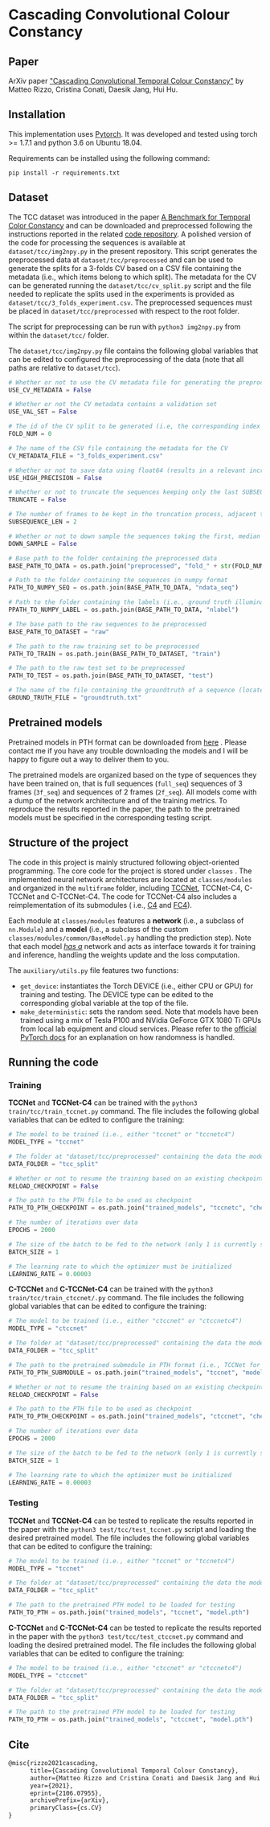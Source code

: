 # Cascading Convolutional Colour Constancy

## Paper

ArXiv paper ["Cascading Convolutional Temporal Colour Constancy"](https://arxiv.org/abs/2106.07955) by Matteo Rizzo, Cristina Conati, Daesik Jang, Hui Hu. 

## Installation

This implementation uses [Pytorch](http://pytorch.org/). It was developed and tested using torch >= 1.7.1 and python 3.6
on Ubuntu 18.04.

Requirements can be installed using the following command:

```shell
pip install -r requirements.txt
```

## Dataset

The TCC dataset was introduced in the paper [A Benchmark for Temporal Color Constancy](https://arxiv.org/abs/2003.03763)
and can be downloaded and preprocessed following the instructions reported in the
related [code repository](https://github.com/yanlinqian/Temporal-Color-Constancy). A polished version of the code for
processing the sequences is available at `dataset/tcc/img2npy.py` in the present repository. This script generates the
preprocessed data at `dataset/tcc/preprocessed` and can be used to generate the splits for a 3-folds CV based on a CSV
file containing the metadata (i.e., which items belong to which split). The metadata for the CV can be generated running
the `dataset/tcc/cv_split.py` script and the file needed to replicate the splits used in the experiments is provided
as `dataset/tcc/3_folds_experiment.csv`. The preprocessed sequences must be placed in `dataset/tcc/preprocessed` with
respect to the root folder.

The script for preprocessing can be run with `python3 img2npy.py` from within the `dataset/tcc/` folder.

The  `dataset/tcc/img2npy.py` file contains the following global variables that can be edited to configured the
preprocessing of the data (note that all paths are relative to `dataset/tcc`).

```python
# Whether or not to use the CV metadata file for generating the preprocessed files
USE_CV_METADATA = False

# Whether or not the CV metadata contains a validation set
USE_VAL_SET = False

# The id of the CV split to be generated (i.e, the corresponding index in the CSV with the metadata) 
FOLD_NUM = 0

# The name of the CSV file containing the metadata for the CV
CV_METADATA_FILE = "3_folds_experiment.csv"

# Whether or not to save data using float64 (results in a relevant increase in space disk required)
USE_HIGH_PRECISION = False

# Whether or not to truncate the sequences keeping only the last SUBSEQUENCE_LEN frames
TRUNCATE = False

# The number of frames to be kept in the truncation process, adjacent to the shot frame (e.g., 2 means shot and preceding)
SUBSEQUENCE_LEN = 2

# Whether or not to down sample the sequences taking the first, median and shot frame only (note that this operation follows the truncation in the preprocessing pipeline)
DOWN_SAMPLE = False

# Base path to the folder containing the preprocessed data
BASE_PATH_TO_DATA = os.path.join("preprocessed", "fold_" + str(FOLD_NUM) if USE_CV_METADATA else "tcc_split")

# Path to the folder containing the sequences in numpy format
PATH_TO_NUMPY_SEQ = os.path.join(BASE_PATH_TO_DATA, "ndata_seq")

# Path to the folder containing the labels (i.e., ground truth illuminants) in numpy format
PPATH_TO_NUMPY_LABEL = os.path.join(BASE_PATH_TO_DATA, "nlabel")

# The base path to the raw sequences to be preprocessed
BASE_PATH_TO_DATASET = "raw"

# The path to the raw training set to be preprocessed
PATH_TO_TRAIN = os.path.join(BASE_PATH_TO_DATASET, "train")

# The path to the raw test set to be preprocessed
PATH_TO_TEST = os.path.join(BASE_PATH_TO_DATASET, "test")

# The name of the file containing the groundtruth of a sequence (located at, e.g., "raw/train/1/")
GROUND_TRUTH_FILE = "groundtruth.txt"
```

## Pretrained models

Pretrained models in PTH format can be downloaded
from [here](https://ubcca-my.sharepoint.com/:u:/r/personal/marizzo_student_ubc_ca/Documents/Models/iccv21.zip?csf=1&web=1&e=Xdu3vf)
. Please contact me if you have any trouble downloading the models and I will be happy to figure out a way to deliver
them to you.

The pretrained models are organized based on the type of sequences they have been trained on, that is full
sequences (`full_seq`) sequences of 3 frames (`3f_seq`) and sequences of 2 frames (`2f_seq`). All models come with a
dump of the network architecture and of the training metrics. To reproduce the results reported in the paper, the path
to the pretrained models must be specified in the corresponding testing script.

## Structure of the project

The code in this project is mainly structured following object-oriented programming. The core code for the project is
stored under `classes` . The implemented neural network architectures are located at `classes/modules` and organized in
the `multiframe` folder, including [TCCNet](https://github.com/yanlinqian/Temporal-Color-Constancy), TCCNet-C4, C-TCCNet
and C-TCCNet-C4. The code for TCCNet-C4 also includes a reimplementation of its submodules (
i.e., [C4](https://github.com/yhlscut/C4) and [FC4](https://github.com/yuanming-hu/fc4)).

Each module at `classes/modules` features a **network** (i.e., a subclass of `nn.Module`) and a **model** (i.e., a
subclass of the custom `classes/modules/common/BaseModel.py` handling the prediction step). Note that each
model *[has a](https://en.wikipedia.org/wiki/Has-a)* network and acts as interface towards it for training and
inference, handling the weights update and the loss computation.

The `auxiliary/utils.py` file features two functions:

* `get_device`: instantiates the Torch DEVICE (i.e., either CPU or GPU) for training and testing. The DEVICE type can be
  edited to the corresponding global variable at the top of the file.
* `make_deterministic`: sets the random seed. Note that models have been trained using a mix of Tesla P100 and NVidia
  GeForce GTX 1080 Ti GPUs from local lab equipment and cloud services. Please refer to
  the [official PyTorch docs](https://pytorch.org/docs/stable/notes/randomness.html) for an explanation on how
  randomness is handled.

## Running the code

### Training

**TCCNet** and **TCCNet-C4** can be trained with the `python3 train/tcc/train_tccnet.py` command. The file includes the
following global variables that can be edited to configure the training:

```python
# The model to be trained (i.e., either "tccnet" or "tccnetc4")
MODEL_TYPE = "tccnet"

# The folder at "dataset/tcc/preprocessed" containing the data the model must be trained on 
DATA_FOLDER = "tcc_split"

# Whether or not to resume the training based on an existing checkpoint model in PTH format
RELOAD_CHECKPOINT = False

# The path to the PTH file to be used as checkpoint
PATH_TO_PTH_CHECKPOINT = os.path.join("trained_models", "tccnetc", "checkpoint", "model.pth")

# The number of iterations over data
EPOCHS = 2000

# The size of the batch to be fed to the network (only 1 is currently supported) 
BATCH_SIZE = 1

# The learning rate to which the optimizer must be initialized
LEARNING_RATE = 0.00003
```

**C-TCCNet** and **C-TCCNet-C4** can be trained with the `python3 train/tcc/train_ctccnet/.py` command. The file
includes the following global variables that can be edited to configure the training:

```python
# The model to be trained (i.e., either "ctccnet" or "ctccnetc4")
MODEL_TYPE = "ctccnet"

# The folder at "dataset/tcc/preprocessed" containing the data the model must be trained on 
DATA_FOLDER = "tcc_split"

# The path to the pretrained submodule in PTH format (i.e., TCCNet for C-TCCNet and TCCNet-C4 for C-TCCNet-C4)
PATH_TO_PTH_SUBMODULE = os.path.join("trained_models", "tccnet", "model.pth")

# Whether or not to resume the training based on an existing checkpoint model in PTH format
RELOAD_CHECKPOINT = False

# The path to the PTH file to be used as checkpoint
PATH_TO_PTH_CHECKPOINT = os.path.join("trained_models", "ctccnet", "checkpoint", "model.pth")

# The number of iterations over data
EPOCHS = 2000

# The size of the batch to be fed to the network (only 1 is currently supported) 
BATCH_SIZE = 1

# The learning rate to which the optimizer must be initialized
LEARNING_RATE = 0.00003
```

### Testing

**TCCNet** and **TCCNet-C4** can be tested to replicate the results reported in the paper with
the `python3 test/tcc/test_tccnet.py` script and loading the desired pretrained model. The file includes the following
global variables that can be edited to configure the training:

```python
# The model to be trained (i.e., either "tccnet" or "tccnetc4")
MODEL_TYPE = "tccnet"

# The folder at "dataset/tcc/preprocessed" containing the data the model must be tested on 
DATA_FOLDER = "tcc_split"

# The path to the pretrained PTH model to be loaded for testing
PATH_TO_PTH = os.path.join("trained_models", "tccnet", "model.pth")
```

**C-TCCNet** and **C-TCCNet-C4** can be tested to replicate the results reported in the paper with
the `python3 test/tcc/test_ctccnet.py` command and loading the desired pretrained model. The file includes the following
global variables that can be edited to configure the training:

```python
# The model to be trained (i.e., either "ctccnet" or "ctccnetc4")
MODEL_TYPE = "ctccnet"

# The folder at "dataset/tcc/preprocessed" containing the data the model must be tested on 
DATA_FOLDER = "tcc_split"

# The path to the pretrained PTH model to be loaded for testing
PATH_TO_PTH = os.path.join("trained_models", "ctccnet", "model.pth")
```

## Cite

```latex
@misc{rizzo2021cascading,
      title={Cascading Convolutional Temporal Colour Constancy}, 
      author={Matteo Rizzo and Cristina Conati and Daesik Jang and Hui Hu},
      year={2021},
      eprint={2106.07955},
      archivePrefix={arXiv},
      primaryClass={cs.CV}
}
```
